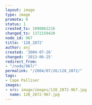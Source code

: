 ```yaml
---
layout: image
type: image
promote: 0
status: 1
created_ts: 1090862216
changed_ts: 1372159420
node_id: 967
title: '128_2872'
author: anj
created: '2004-07-26'
changed: '2013-06-25'
redirect_from:
- "/node/967/"
permalink: "/2004/07/26/128_2872/"
tags:
- Cape Palliser
images:
- src: image/images/128_2872-967.jpg
  name: 128_2872-967.jpg
---
```


